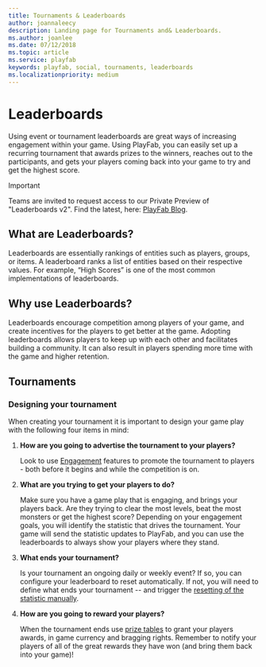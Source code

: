 ```yaml
---
title: Tournaments & Leaderboards
author: joannaleecy
description: Landing page for Tournaments and& Leaderboards.
ms.author: joanlee
ms.date: 07/12/2018
ms.topic: article
ms.service: playfab
keywords: playfab, social, tournaments, leaderboards
ms.localizationpriority: medium
---
```


# Leaderboards

Using event or tournament leaderboards are great ways of increasing engagement within your game. Using PlayFab, you can easily set up a recurring tournament that awards prizes to the winners, reaches out to the participants, and gets your players coming back into your game to try and get the highest score.

> [!IMPORTANT]
> Teams are invited to request access to our Private Preview of "Leaderboards v2". Find the latest, here: [PlayFab Blog](https://developer.microsoft.com/en-us/games/articles/tags/playfab/).

## What are Leaderboards? 

Leaderboards are essentially rankings of entities such as players, groups, or items. A leaderboard ranks a list of entities based on their respective values. For example, “High Scores” is one of the most common implementations of leaderboards.

## Why use Leaderboards?

Leaderboards encourage competition among players of your game, and create incentives for the players to get better at the game. Adopting leaderboards allows players to keep up with each other and facilitates building a community. It can also result in players spending more time with the game and higher retention.

## Tournaments 

### Designing your tournament

When creating your tournament it is important to design your game play with the following four items in mind:

1. **How are you going to advertise the tournament to your players?**  

    Look to use [Engagement](/gaming/playfab/#pivot=documentation&panel=engagement) features to promote the tournament to players - both before it begins and while the competition is on.

2. **What are you trying to get your players to do?**  

    Make sure you have a game play that is engaging, and brings your players back. Are they trying to clear the most levels, beat the most monsters or get the highest score?  Depending on your engagement goals, you will identify the statistic that drives the tournament. Your game will send the statistic updates to PlayFab, and you can use the leaderboards to always show your players where they stand.

3. **What ends your tournament?**  

    Is your tournament an ongoing daily or weekly event?  If so, you can configure your leaderboard to reset automatically. If not, you will need to define what ends your tournament -- and trigger the [resetting of the statistic manually](using-resettable-statistics-and-leaderboards.md).

4. **How are you going to reward your players?**  

    When the tournament ends use [prize tables](using-prize-tables.md) to grant your players awards, in game currency and bragging rights. Remember to notify your players of all of the great rewards they have won (and bring them back into your game)!

